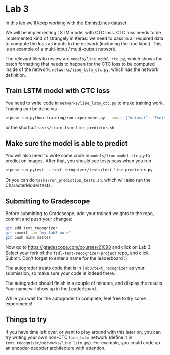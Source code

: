 # Lab 3

In this lab we'll keep working with the EmnistLines dataset.

We will be implementing LSTM model with CTC loss.
CTC loss needs to be implemented kind of strangely in Keras: we need to pass in all required data to compute the loss as inputs to the network (including the true label).
This is an example of a multi-input / multi-output network.

The relevant files to review are `models/line_model_ctc.py`, which shows the batch formatting that needs to happen for the CTC loss to be computed inside of the network, `networks/line_lstm_ctc.py`, which has the network definition.

## Train LSTM model with CTC loss

You need to write code in `networks/line_lstm_ctc.py` to make training work.
Training can be done via

```sh
pipenv run python training/run_experiment.py --save '{"dataset": "EmnistLinesDataset", "model": "LineModelCtc", "network": "line_lstm_ctc"}'
```

or the shortcut `tasks/train_lstm_line_predictor.sh`

## Make sure the model is able to predict

You will also need to write some code in `models/line_model_ctc.py` to predict on images.
After that, you should see tests pass when you run

```sh
pipenv run pytest -s text_recognizer/tests/test_line_predictor.py
```

Or you can do `tasks/run_prediction_tests.sh`, which will also run the CharacterModel tests.

## Submitting to Gradescope

Before submitting to Gradescope, add your trained weights to the repo, commit and push your changes:

```sh
git add text_recognizer
git commit -am "my lab3 work"
git push mine master
```

Now go to https://gradescope.com/courses/21098 and click on Lab 3.
Select your fork of the `fsdl-text-recognizer-project` repo, and click Submit.
Don't forget to enter a name for the leaderboard :)

The autograder treats code that is in `lab3/text_recognizer` as your submission, so make sure your code is indeed there.

The autograder should finish in a couple of minutes, and display the results.
Your name will show up in the Leaderboard.

While you wait for the autograder to complete, feel free to try some experiments!

## Things to try

If you have time left over, or want to play around with this later on, you can try writing your own non-CTC `line_lstm` network (define it in `text_recognizer/networks/line_lstm.py`).
For example, you could code up an encoder-decoder architecture with attention.
